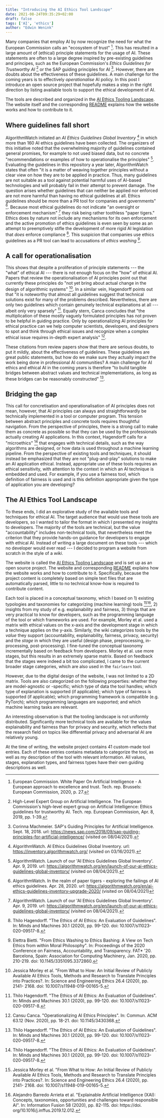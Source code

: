```yaml
---
title: "Introducing the AI Ethics Tool Landscape"
date: 2021-08-24T09:35:29+02:00
draft: false
tags: ['AI', 'ethics']
author: "Edwin Wenink"
---
```


Many companies that employ AI by now recognize the need for what the European Commission calls an "ecosystem of trust" [^7].
This has resulted in a large amount of (ethical) principle statements for the usage of AI.
These statements are often to a large degree inspired by pre-existing guidelines and principes, such as the European Commission's *Ethics Guidelines for Trustworthy AI* [^9] or the SAP guiding principles for AI [^10].
However, there are doubts about the effectiveness of these guidelines.
A main challenge for the coming years is to effectively *operationalise* AI policy.
In this post I introduce an open source project that hopefully makes a step in the right direction by listing available tools to support the ethical development of AI.

The tools are described and organized in the [AI Ethics Tooling Landscape](https://edwinwenink.github.io/ai-ethics-tool-landscape/).
The website itself and the corresponding [README](https://github.com/EdwinWenink/ai-ethics-tool-landscape/blob/main/README.md) explains how the website works and how to contribute to it.

## Where guidelines fall short

AlgorithmWatch initiated an *AI Ethics Guidelines Global Inventory*
[^1] in which more than 160 AI ethics guidelines have been
collected. The organizers of this initiative noted that the overwhelming
majority of guidelines contained general promises, for example to not
used biased data, but no concrete "recommendations or examples of how to
operationalise the principles" [^3]. Evaluating the
guidelines in this repository a year later, AlgorithmWatch states that
often "it is a matter of weaving together principles without a clear
view on how they are to be applied in practice. Thus, many guidelines
are not suitable as a tool against potential harmful uses of AI-based
technologies and will probably fail in their attempt to prevent damage.
The question arises whether guidelines that can neither be applied nor
enforced are not more harmful than having no ethical guidelines at all.
Ethics guidelines should be more than a PR tool for companies and
governments" [^2]. Because most ethical guidelines do
not indicate "an oversight or enforcement mechanism"
[^3] they risk being rather toothless "paper tigers."
Ethics does by nature not include any mechanisms for its own enforcement
and the active promotion of ethics guidelines is even seen by some as an
attempt to preemptively stifle the development of more rigid AI
legislation that *does* enforce compliance [^8].
This suspicion that companies use ethics guidelines as a PR tool can
lead to accusations of *ethics washing* [^5].

## A call for operationalisation

This shows that despite a proliferation of principle statements --- the
"what" of ethical AI --- there is not enough focus on the "how" of
ethical AI. Papers that review the operationalisation of AI principles point out that currently these principles do "not yet bring
about actual change in the design of algorithmic systems" [^11].
In a similar vein, Hagendorff points out that "it is
noteworthy that almost all guidelines suggest that technical solutions
exist for many of the problems described. Nevertheless, there are only
two guidelines which contain genuinely technical explanations at all ---
albeit only very sparsely" [^8]. Equally stern,
Canca concludes that "the multiplication of these mostly vaguely
formulated principles has not proven to be helpful in guiding practice.
Only by operationalizing AI principles for ethical practice can we help
computer scientists, developers, and designers to spot and think through
ethical issues and recognize when a complex ethical issue requires
in-depth expert analysis" [^6].

These citations from review papers show that there are serious doubts,
to put it mildly, about the effectiveness of guidelines. These
guidelines are great public statements, but how do we make sure they
actually impact the work being done in professional AI communities? A
main challenge for AI ethics and ethical AI in the coming years is
therefore "to build tangible bridges between abstract values and
technical implementations, as long as these bridges can be reasonably
constructed" [^8].

## Bridging the gap

This call for concretisation and operationalisation of AI principles
does not mean, however, that AI principles can always and
straightforwardly be technically implemented in a tool or computer
program. 
This tension between abstract principles and concrete tools requires thoughtful navigation. 
From the perspective of principles, there is a strong call to make them as concrete as possible so that they can
be used by the professionals actually creating AI applications. In this
context, Hagendorff calls for a "microethics" [^8]
that engages with technical details, such as the way algorithms are
designed, or how data is used throughout a machine learning pipeline.
From the perspective of existing tools and techniques, it should instead
be emphasized that they are not "plug-and-play" solutions to make an AI
application ethical. Instead, appropriate use of these tools requires an
ethical sensitivity, with attention to the context in which an AI
technique is embedded and used. For example, if you use a fairness tool,
which definition of fairness is used and is this definition appropriate
given the type of application you are developing?

## The AI Ethics Tool Landscape

To these ends, I did an explorative study of the available tools and techniques for ethical AI. 
The target audience that would use these tools are developers, so I
wanted to tailor the format in which I presented my insights to
developers. The majority of the tools are technical, but the value
"accountability" includes non-technical tools, that nevertheless meet
the criterion that they provide hands-on guidance for developers to
engage with ethical AI. Instead of writing a large document on these
tools --- which no developer would ever read --- I decided to program a
website from scratch in the style of a *wiki*.

The website is called the [AI Ethics Tooling Landscape](https://edwinwenink.github.io/ai-ethics-tool-landscape/) and is set up as an open source project. 
The website and corresponding [README](https://github.com/EdwinWenink/ai-ethics-tool-landscape/blob/main/README.md) explains how the website works and how to contribute to it.
Specifically, because the project content is completely based on simple text files that are automatically parsed, little to no technical know-how is required to contribute content.

Each tool is placed in a conceptual taxonomy, which I based on 1)
existing typologies and taxonomies for categorizing (machine learning)
tools [^11][^4], 2) insights from my study of
e.g. explainability and fairness, 3) things that are very practical to
know for developers, such as the programming language of the tool or
which frameworks are used. For example, Morley et al. used a matrix with
ethical values on the x-axis and the development stage in which a
technique applies on the y-axis. Similarly, the wiki categorizes tools
by the *value* they support (accountability, explainability, fairness,
privacy, security) and the *stage* in which they are useful (design
phase, preprocessing, in-processing, post-processing). I fine-tuned the conceptual taxonomy incrementally based on feedback from developers.
Morley et al. use more stages, but this results in
an extremely sparse matrix. Based on feedback that the stages were
indeed a bit too complicated, I came to the current broader stage
categories, which are also used in the `fairlearn` tool.

However, due to the digital design of the website, I was not limited to
a 2D matrix. Tools are also categorized on the following properties:
whether they are model-agnostic or -specific; which type of data the
tool handles; which type of explanation is supported (if applicable);
which type of fairness is supported (if applicable); which programming
framework is compatible (e.g. PyTorch); which programming languages are
supported; and which machine learning tasks are relevant.

An interesting observation is that the tooling landscape is not
uniformly distributed. Significantly more technical tools are available
for the values explainability and fairness than for privacy and
security, which reflects that the research field on topics like
differential privacy and adversarial AI are relatively young.

At the time of writing, the website project contains 41
custom-made tool entries. Each of these entries contains metadata to
categorize the tool, as well as my description of the tool with relevant
information. All values, stages, explanation types, and fairness types
have their own guiding descriptions as well. 


[^1]: AlgorithmWatch. AI Ethics Guidelines Global Inventory. url: https://inventory.algorithmwatch.org/ (visited on 03/16/2021).
[^2]: AlgorithmWatch. In the realm of paper tigers - exploring the failings of AI ethics guidelines. Apr. 28, 2020. url: https://algorithmwatch.org/en/ai-ethics-guidelines-inventory-upgrade-2020/ (visited on 08/04/2021)
[^3]: AlgorithmWatch. Launch of our 'AI Ethics Guidelines Global Inventory'. Apr. 9, 2019. url: https://algorithmwatch.org/en/launch-of-our-ai-ethics-guidelines-global-inventory/ (visited on 08/04/2021).
[^4]: Alejandro Barredo Arrieta et al. "Explainable Artificial Intelligence (XAI): Concepts, taxonomies, opportunities and challenges toward responsible AI". In: Information Fusion 58 (2020), pp. 82-115. doi: https://doi.
org/10.1016/j.inffus.2019.12.012.
[^5]: Elettra Bietti. "From Ethics Washing to Ethics Bashing: A View on Tech Ethics from within Moral Philosophy". In: Proceedings of the 2020 Conference on Fairness, Accountability, and Transparency. FAT* '20. Barcelona, Spain: Association for Computing Machinery, Jan. 2020, pp. 210-219. doi: 10.1145/3351095.3372860.
[^6]: Cansu Canca. "Operationalizing AI Ethics Principles". In: Commun. ACM 63.12 (Nov. 2020), pp. 18-21. doi: 10.1145/3430368.
[^7]: European Commission. White Paper On Artificial Intelligence - A European approach to excellence and trust. Tech. rep. Brussels: European Commission, 2020, p. 27.
[^8]: Thilo Hagendorff. "The Ethics of AI Ethics: An Evaluation of Guidelines". In: Minds and Machines 30.1 (2020), pp. 99-120. doi: 10.1007/s11023-020-09517-8.
[^9]: High-Level Expert Group on Artificial Intelligence. The European Commission's high-level expert group on Artificial Intelligence: Ethics guidelines for trustworthy AI. Tech. rep. European Commission, Apr. 8, 2019, pp. 1-39.
[^10]: Corinna Machmeier. SAP's Guiding Principles for Artificial Intelligence. Sept. 18, 2018. url: https://news.sap.com/2018/09/sap-guiding-principles-for-artificial-intelligence/ (visited on 08/04/2021).
[^11]: Jessica Morley et al. "From What to How: An Initial Review of Publicly Available AI Ethics Tools, Methods and Research to Translate Principles into Practices?. In: Science and Engineering Ethics 26.4 (2020), pp. 2141- 2168. doi: 10.1007/s11948-019-00165-5.

